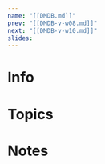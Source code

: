 ```yaml
---
name: "[[DMDB.md]]"
prev: "[[DMDB-v-w08.md]]"
next: "[[DMDB-v-w10.md]]"
slides:
---
```

  
  
# Info
  
  
# Topics
  
  
# Notes